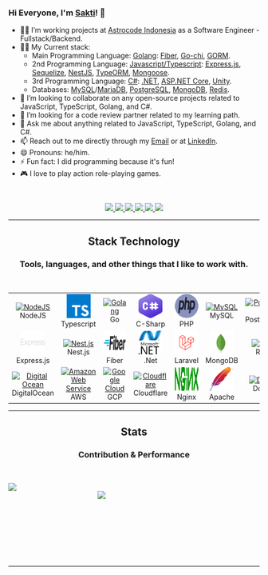 <!-- Header -->

### Hi Everyone, I'm [Sakti](https://saktinugraha.github.io)! 👋

- 🧑‍💼 I’m working projects at [Astrocode Indonesia](https://astrocode.co.id) as a Software Engineer - Fullstack/Backend.
- 🧑‍💻 My Current stack:
  - Main Programming Language: [Golang](https://golang.org/): [Fiber](https://gofiber.io/), [Go-chi](https://go-chi.io/), [GORM](https://gorm.io/).
  - 2nd Programming Language: [Javascript/Typescript](https://www.typescriptlang.org): [Express.js](https://expressjs.com), [Sequelize](https://sequelize.org/), [NestJS](https://nestjs.com), [TypeORM](https://typeorm.io/), [Mongoose](https://mongoosejs.com/).
  - 3rd Programming Language: [C#](https://dotnet.microsoft.com/en-us/languages/csharp): [.NET](https://dotnet.microsoft.com/en-us/), [ASP.NET Core](https://dotnet.microsoft.com/en-us/apps/aspnet), [Unity](https://unity.com/).
  - Databases: [MySQL](https://www.mysql.com/)/[MariaDB](https://mariadb.org/), [PostgreSQL](https://www.postgresql.org/), [MongoDB](https://www.mongodb.com/), [Redis](https://redis.io/).
- 👯 I’m looking to collaborate on any open-source projects related to JavaScript, TypeScript, Golang, and C#.
- 🤔 I’m looking for a code review partner related to my learning path.
- 💬 Ask me about anything related to JavaScript, TypeScript, Golang, and C#.
- 📫 Reach out to me directly through my [Email](mailto:saktinugraha24@gmail.com) or at [LinkedIn](https://www.linkedin.com/in/muhammad-wahyu-nugroho-sakti/).
- 😄 Pronouns: he/him.
- ⚡ Fun fact: I did programming because it's fun!
- 🎮 I love to play action role-playing games.

<br>
<!-- Badged -->
<p align="center">
	<!-- Twitter -->
	<a href="https://x.com/saktinugraha24">
		<img src="https://img.shields.io/twitter/follow/saktinugraha24?style=for-the-badge&logo=X&logoColor=white&label=Follow&labelColor=black&color=black"/>
	</a>
	<!-- Linkedin -->
	<a href="https://x.com/saktinugraha24">
		<img src="https://img.shields.io/badge/LinkedIn-0077B5?style=for-the-badge&logo=linkedin&logoColor=white"/>
	</a>
	<!-- Instagram -->
	<a href="https://instagram.com/saktinugrahaa">
		<img src="https://img.shields.io/badge/Instagram-E4405F?style=for-the-badge&logo=instagram&logoColor=white">
	</a>
	<!-- Github Stars -->
	<a href="https://github.com/saktinugraha">
		<img src="https://img.shields.io/github/stars/saktinugraha?style=for-the-badge&logo=Github&logoColor=white&logoSize=white&label=Stars&color=gold"/>
	</a>
	<!-- Github Followers -->
	<a href="https://github.com/saktinugraha">
		<img src="https://img.shields.io/github/followers/saktinugraha?style=for-the-badge&logo=GitHub&logoColor=white&label=Followers&labelColor=636363&color=black"/>
	</a>
	<!-- Stackoverflow Stats -->
	<a href="https://stackoverflow.com/users/4115752">
		<img src="https://img.shields.io/stackexchange/stackoverflow/r/4115752?color=%23E05D44&label=REPUTATION&logo=stackoverflow&style=for-the-badge&labelColor=CE4630&logoColor=white"/>
	</a>
</p>

<hr>

<!-- Technology -->
<h2 align="center" id="saktinugraha">Stack Technology</h2>
<h3 align="center">Tools, languages, and other things that I like to work with.</h3>
<br> 
<table align="center">
	<!-- 1st Row -->
	<tr>
    <td align="center" width="96">
			<a href="#saktinugraha">
				<img src="https://raw.githubusercontent.com/gilbarbara/logos/master/logos/nodejs-icon.svg" width="48" height="48" alt="NodeJS" />
			</a>
			<br>NodeJS
		</td>
    <td align="center" width="96">
			<a href="#saktinugraha">
				<img src="./img/typescript.svg" width="48" height="48" alt="Typescript" />
			</a>
			<br>Typescript
		</td>
		<td align="center" width="96">
			<a href="#saktinugraha">
				<img src="https://raw.githubusercontent.com/gilbarbara/logos/master/logos/go.svg" width="48" height="48" alt="Golang" />
			</a>
			<br>Go
		</td>
    <td align="center" width="96">
			<a href="#saktinugraha" >
				<img src="https://raw.githubusercontent.com/gilbarbara/logos/master/logos/c-sharp.svg" width="48" height="48" alt="C-Sharp" />
			</a>
			<br>C-Sharp
		</td>
    <td align="center" width="96">
			<a href="#saktinugraha" >
				<img src="https://raw.githubusercontent.com/gilbarbara/logos/master/logos/php.svg" width="48" height="48" alt="PHP" />
			</a>
			<br>PHP
		</td>
    <td align="center"  width="96">
			<a href="#saktinugraha">
				<img src="https://raw.githubusercontent.com/gilbarbara/logos/master/logos/mysql.svg" width="48" height="48" alt="MySQL" />
			</a>
			<br>MySQL
		</td>
		<td align="center"  width="96">
			<a href="#saktinugraha">
				<img src="https://raw.githubusercontent.com/gilbarbara/logos/master/logos/postgresql.svg" width="48" height="48" alt="PostgreSQL" />
			</a>
			<br>PostgreSQL
		</td>
		<td align="center" width="96">
			<a href="#saktinugraha">
				<img src="https://raw.githubusercontent.com/gilbarbara/logos/master/logos/kafka.svg" width="48" height="48" alt="Kafka" />
			</a>
			<br>Kafka
		</td>
	</tr>
	<!-- 2nd Row -->
  <tr>
		<td align="center"  width="96">
			<a href="#saktinugraha">
				<img src="./img/express.svg" width="48" height="48" alt="Express.js" />
			</a>
			<br>Express.js
		</td>
    <td align="center" width="96">
			<a href="#saktinugraha" >
				<img src="https://raw.githubusercontent.com/gilbarbara/logos/master/logos/nestjs.svg" width="48" height="48" alt="Nest.js" />
			</a>
			<br>Nest.js
		</td>
		<td align="center"  width="96">
			<a href="#saktinugraha">
				<img src="./img/fiber.svg" width="48" height="48" alt="Fiber" />
			</a>
			<br>Fiber
		</td>
		<td align="center" width="96">
			<a href="#saktinugraha" >
				<img src="https://raw.githubusercontent.com/gilbarbara/logos/master/logos/dotnet.svg" width="48" height="48" alt=".Net" />
			</a>
			<br>.Net
		</td>
    <td align="center" width="96">
			<a href="#saktinugraha">
				<img src="https://raw.githubusercontent.com/gilbarbara/logos/master/logos/laravel.svg" width="48" height="48" alt="Laravel" />
			</a>
			<br>Laravel
		</td>
    <td align="center" width="96">
			<a href="#saktinugraha" >
				<img src="./img/mongodb-original.svg" width="48" height="48" alt="MongoDB" />
			</a>
			<br>MongoDB
		</td>
    <td align="center"  width="96">
			<a href="#saktinugraha">
				<img src="https://raw.githubusercontent.com/gilbarbara/logos/master/logos/redis.svg" width="48" height="48" alt="Redis" />
			</a>
			<br>Redis
		</td>
	  	<td align="center" width="96">
			<a href="#saktinugraha" >
				<img src="https://raw.githubusercontent.com/gilbarbara/logos/master/logos/rabbitmq.svg" width="48" height="48" alt="RabbitMQ" />
			</a>
			<br>RabbitMQ
		</td>
	</tr>

  <!-- 3rd Row -->
  <tr>
    <td align="center" width="96">
			<a href="#saktinugraha" >
				<img src="https://raw.githubusercontent.com/gilbarbara/logos/master/logos/digital-ocean.svg" width="48" height="48" alt="Digital Ocean" />
			</a>
			<br>DigitalOcean
		</td>
		<td align="center" width="96">
			<a href="#saktinugraha" >
				<img src="https://raw.githubusercontent.com/gilbarbara/logos/master/logos/aws.svg" width="48" height="48" alt="Amazon Web Service" />
			</a>
			<br>AWS
		</td>
		<td align="center" width="96">
			<a href="#saktinugraha" >
				<img src="https://raw.githubusercontent.com/gilbarbara/logos/master/logos/google-cloud.svg" width="48" height="48" alt="Google Cloud" />
			</a>
			<br>GCP
		</td>
    <td align="center" width="96">
			<a href="#saktinugraha" >
				<img src="https://raw.githubusercontent.com/gilbarbara/logos/master/logos/cloudflare.svg" width="48" height="48" alt="Cloudflare" />
			</a>
			<br>Cloudflare
		</td>
    <td align="center"  width="96">
			<a href="#saktinugraha">
				<img src="https://raw.githubusercontent.com/gilbarbara/logos/master/logos/nginx.svg" width="48" height="48" alt="Nginx" />
			</a>
			<br>Nginx
		</td>
    <td align="center"  width="96">
			<a href="#saktinugraha">
				<img src="https://raw.githubusercontent.com/gilbarbara/logos/master/logos/apache.svg" width="48" height="48" alt="Apache" />
			</a>
			<br>Apache
		</td>
    <td align="center" width="96"> 
			<a href="#saktinugraha" >
				<img src="https://raw.githubusercontent.com/gilbarbara/logos/master/logos/docker-icon.svg" width="48" height="48" alt="Docker" />
			</a>
			<br>Docker
		</td>
		<td align="center" width="96">
			<a href="#saktinugraha" >
				<img src="https://raw.githubusercontent.com/gilbarbara/logos/master/logos/kubernetes.svg" width="48" height="48" alt="Kubernetes" />
			</a>
			<br>Kubernetes
		</td>
	</tr>
</table>
<hr>

<!-- Stats -->
<h2 align="center">Stats</h2>
<h3 align="center">Contribution & Performance</h3>
<br> 
<p align=center>
  <div align=center>
    <a href="#" title="Go to Source">
      <img align="left" width=400 src="https://github-readme-stats.vercel.app/api?username=saktinugraha&show_icons=true&theme=dark&border_color=61dafb&hide_border=true" />
    </a>
    <a href="#">
      <img align="right" width=325 src="https://github-readme-stats.vercel.app/api/top-langs/?username=saktinugraha&hide=HTML,CSS,Powershell,Mathematica&title_color=61dafb&text_color=ffffff&icon_color=61dafb&bg_color=20232a&langs_count=8&layout=compact&border_color=61dafb&hide_border=true" />
    </a>
  </div>
</p>
<br><br><br><br><br><br><br><br><hr>
